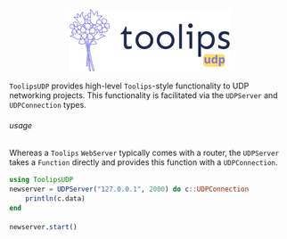 <div align="center"><img src="https://github.com/ChifiSource/image_dump/raw/main/toolips/toolipsudp.png"></img></div>

`ToolipsUDP` provides high-level `Toolips`-style functionality to UDP networking projects. This functionality is facilitated via the `UDPServer` and `UDPConnection` types. 
###### usage
Whereas a `Toolips` `WebServer` typically comes with a router, the `UDPServer` takes a `Function` directly and provides this function with a `UDPConnection`.
```julia
using ToolipsUDP
newserver = UDPServer("127.0.0.1", 2000) do c::UDPConnection
    println(c.data)
end

newserver.start()
```
